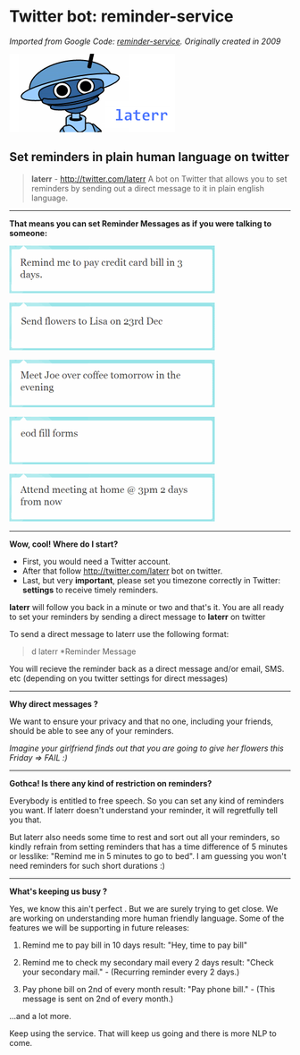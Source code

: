 # Twitter bot: reminder-service

*Imported from Google Code: [reminder-service](https://code.google.com/archive/p/reminder-service/). Originally created in 2009*

![laterr](https://github.com/skant/reminder-service/blob/wiki/wiki/bot_head_text.gif?raw=true) 

Set reminders in plain human language on twitter
----------------------------------------------------
> **laterr** - http://twitter.com/laterr 
A bot on Twitter that allows you to set reminders by sending
out a direct message to it in plain english language.


----------

**That means you can set Reminder Messages as if you were talking to someone:**

![](https://github.com/skant/reminder-service/blob/wiki/wiki/1.gif?raw=true)

![](https://github.com/skant/reminder-service/blob/wiki/wiki/2.gif?raw=true)

![](https://github.com/skant/reminder-service/blob/wiki/wiki/3.gif?raw=true)

![](https://github.com/skant/reminder-service/blob/wiki/wiki/4.gif?raw=true)

![](https://github.com/skant/reminder-service/blob/wiki/wiki/5.gif?raw=true)


----------
**Wow, cool! Where do I start?**

 - First, you would need a Twitter account. 
 - After that follow
   http://twitter.com/laterr bot on twitter. 
 - Last, but very **important**, please set you timezone correctly in Twitter: **settings** to receive timely reminders. 

**laterr** will follow you back in a minute or two and that's it.
You are all ready to set your reminders by sending a direct message to **laterr** on twitter


To send a direct message to laterr use the following format:

> d laterr *Reminder Message

You will recieve the reminder back as a direct message and/or email, SMS. etc (depending on you twitter settings for direct messages)

----------
**Why direct messages ?**

We want to ensure your privacy and that no one, including your friends, should be able to see any of your reminders.

*Imagine your girlfriend finds out that you are going to give her flowers this Friday => FAIL :)*

----------
**Gothca! Is there any kind of restriction on reminders?**

Everybody is entitled to free speech. So you can set any kind of reminders you want. If laterr doesn't understand your reminder, it will regretfully tell you that.

But laterr also needs some time to rest and sort out all your reminders, so kindly refrain from setting reminders that has a time
difference of 5 minutes or lesslike: "Remind me in 5 minutes to go to bed". I am guessing you won't need reminders for such short durations :)

----------
**What's keeping us busy ?**

Yes, we know this ain't perfect . But we are surely trying to get close. We are working on understanding more human friendly language.
Some of the features we will be supporting in future releases:

1) Remind me to pay bill in 10 days
result: "Hey, time to pay bill"

2) Remind me to check my secondary mail every 2 days
result: "Check your secondary mail." - (Recurring reminder every 2 days.)

3) Pay phone bill on 2nd of every month
result: "Pay phone bill." - (This message is sent on 2nd of every month.)

...and a lot more.


Keep using the service. That will keep us going and there is more NLP to come.


